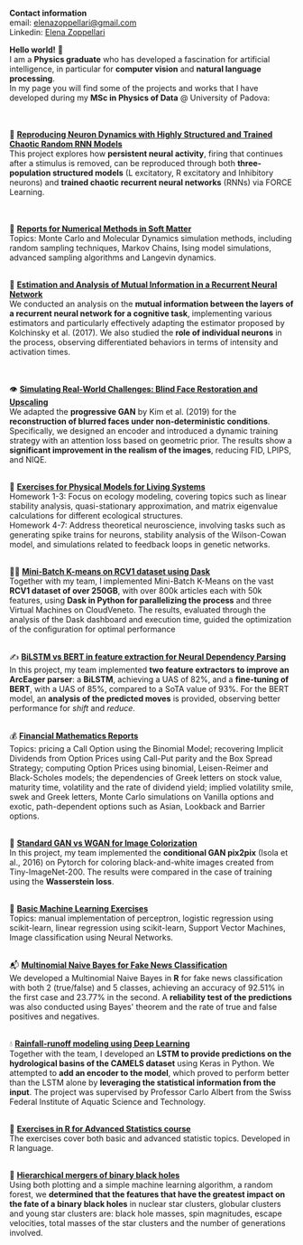 
**Contact information**<br>
email: elenazoppellari@gmail.com 
<br>
Linkedin: [Elena Zoppellari](https://www.linkedin.com/in/elena-zoppellari/)

**Hello world!** 🦊
<br>
I am a **Physics graduate** who has developed a fascination for artificial intelligence, in particular for **computer vision** and **natural language processing**.<br>
In my page you will find some of the projects and works that I have developed during my **MSc in Physics of Data** @ University of Padova:<br>
<br><br>

🧠 [**Reproducing Neuron Dynamics with Highly Structured and Trained Chaotic Random RNN Models**](https://github.com/zoppellarielena/Reproducing-Neuron-Dynamics-with-Highly-Structured-and-Trained-Chaotic-Random-RNN-Models)<br>
This project explores how **persistent neural activity**, firing that continues after a stimulus is removed, can be reproduced through both **three-population structured models** (L excitatory, R excitatory and Inhibitory neurons) and **trained chaotic recurrent neural networks** (RNNs) via FORCE Learning.  
<br><br>

🌈 [**Reports for Numerical Methods in Soft Matter**](https://github.com/zoppellarielena/Exercises_for_Numerical_Methods_in_Soft_Matter/tree/main)<br>
Topics: Monte Carlo and Molecular Dynamics simulation methods, including random sampling techniques, Markov Chains, Ising model simulations, advanced sampling algorithms and Langevin dynamics.
<br><br>

🧠 [**Estimation and Analysis of Mutual Information in a Recurrent Neural Network**](https://github.com/zoppellarielena/Estimation-and-Analysis-of-Mutual-Information-in-a-Recurrent-Neural-Network)<br>
We conducted an analysis on the **mutual information between the layers of a recurrent neural network for a cognitive task**, implementing various estimators and particularly effectively adapting the estimator proposed by Kolchinsky et al. (2017). We also studied the **role of individual neurons** in the process, observing differentiated behaviors in terms of intensity and activation times.  
<br><br>

👁️ [**Simulating Real-World Challenges: Blind Face Restoration and Upscaling**](https://github.com/zoppellarielena/Blind-Face-Restoration-and-Upscaling)<br>
We adapted the **progressive GAN** by Kim et al. (2019) for the **reconstruction of blurred faces under non-deterministic conditions**. Specifically, we designed an encoder and introduced a dynamic training strategy with an attention loss based on geometric prior. The results show a **significant improvement in the realism of the images**, reducing FID, LPIPS, and NIQE.
<br><br>

🌴 [**Exercises for Physical Models for Living Systems**](https://github.com/zoppellarielena/Exercises-for-Physical-Models-for-Living-Systems)<br>
Homework 1-3: Focus on ecology modeling, covering topics such as linear stability analysis, quasi-stationary approximation, and matrix eigenvalue calculations for different ecological structures.
<br>Homework 4-7: Address theoretical neuroscience, involving tasks such as generating spike trains for neurons, stability analysis of the Wilson-Cowan model, and simulations related to feedback loops in genetic networks.
<br><br>

🏃‍♀️ [**Mini-Batch K-means on RCV1 dataset using Dask**](https://github.com/zoppellarielena/Mini-Batch-K-means-on-RCV1-dataset-using-Dask)<br>
Together with my team, I implemented Mini-Batch K-Means on the vast **RCV1 dataset of over 250GB**, with over 800k articles each with 50k features, using **Dask in Python for parallelizing the process** and three Virtual Machines on CloudVeneto. The results, evaluated through the analysis of the Dask dashboard and execution time, guided the optimization of the configuration for optimal performance
<br><br>

✍️ [**BiLSTM vs BERT in feature extraction for Neural Dependency Parsing**](https://github.com/zoppellarielena/BiLSTM-vs-BERT-in-feature-extraction-for-Neural-Dependency-Parsing)<br>
In this project, my team implemented **two feature extractors to improve an ArcEager parser**: a **BiLSTM**, achieving a UAS of 82%, and a **fine-tuning of BERT**, with a UAS of 85%, compared to a SoTA value of 93%. For the BERT model, an **analysis of the predicted moves** is provided, observing better performance for *shift* and *reduce*.
<br><br>

💰 [**Financial Mathematics Reports**](https://github.com/zoppellarielena/Reports-for-Stochastic-Methods-for-Finance)<br>
Topics: pricing a Call Option using the Binomial Model; recovering Implicit Dividends from Option Prices using Call-Put parity and the Box Spread Strategy; computing Option Prices using binomial, Leisen-Reimer and Black-Scholes models; the dependencies of Greek letters on stock value, maturity time, volatility and the rate of dividend yield; implied volatility smile, swek and Greek letters, Monte Carlo simulations on Vanilla options and exotic, path-dependent options such as Asian, Lookback and Barrier options.
<br><br>

🎨 [**Standard GAN vs WGAN for Image Colorization**](https://github.com/zoppellarielena/Standard-GAN-vs-WGAN-for-Image-Colorization)<br>
In this project, my team implemented the **conditional GAN pix2pix** (Isola et al., 2016) on Pytorch for coloring black-and-white images created from Tiny-ImageNet-200. The results were compared in the case of training using the **Wasserstein loss**.
<br><br>

🤖 [**Basic Machine Learning Exercises**](https://github.com/zoppellarielena/Exercises-for-Machine-Learning)<br>
Topics: manual implementation of perceptron, logistic regression using scikit-learn, linear regression using scikit-learn, Support Vector Machines, Image classification using Neural Networks.
<br><br>

📬 [**Multinomial Naive Bayes for Fake News Classification**](https://github.com/zoppellarielena/Multinomial-Naive-Bayes-for-Fake-News-Classification)<br>
We developed a Multinomial Naive Bayes in **R** for fake news classification with both 2 (true/false) and 5 classes, achieving an accuracy of 92.51% in the first case and 23.77% in the second. A **reliability test of the predictions** was also conducted using Bayes' theorem and the rate of true and false positives and negatives.
<br><br>

💧 [**Rainfall-runoff modeling using Deep Learning**](https://github.com/zoppellarielena/Rainfall-runoff-modeling-using-Deep-Learning)<br>
Together with the team, I developed an **LSTM to provide predictions on the hydrological basins of the CAMELS dataset** using Keras in Python. We attempted to **add an encoder to the model**, which proved to perform better than the LSTM alone by **leveraging the statistical information from the input**. The project was supervised by Professor Carlo Albert from the Swiss Federal Institute of Aquatic Science and Technology.
<br><br>

🧭 [**Exercises in R for Advanced Statistics course**](https://github.com/zoppellarielena/Exercises-for-Advanced-Statistics-for-Physics-Analysis)<br>
The exercises cover both basic and advanced statistic topics. Developed in R language.
<br><br>

🌌 [**Hierarchical mergers of binary black holes**](https://github.com/zoppellarielena/Hierarchical-Mergers-of-Binary-Black-Holes) <br>
Using both plotting and a simple machine learning algorithm, a random forest, we **determined that the features that have the greatest impact on the fate of a binary black holes** in nuclear star clusters, globular clusters and young star clusters are: black hole masses, spin magnitudes, escape velocities, total masses of the star clusters and the number of generations involved. 
<br><br>

